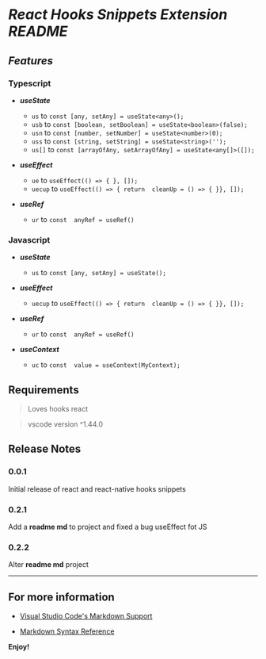 # *React Hooks Snippets Extension README*
## *Features*

### **Typescript**

* ***useState***
   - `us`  to `const [any, setAny] = useState<any>();`
   - `usb` to `const [boolean, setBoolean] = useState<boolean>(false);`
   - `usn` to `const [number, setNumber] = useState<number>(0);`
   - `uss` to `const [string, setString] = useState<string>('');`
   - `us[]` to `const [arrayOfAny, setArrayOfAny] = useState<any[]>([]);`

* ***useEffect***
   - `ue` to `useEffect(() => { }, []);`
   - `uecup` to `useEffect(() => { return  cleanUp = () => { }}, []);` 

* ***useRef***
   - `ur` to `const  anyRef = useRef()
`
### **Javascript**

* ***useState***
   - `us`  to `const [any, setAny] = useState();`

* ***useEffect***
   - `uecup` to `useEffect(() => { return  cleanUp = () => { }}, []);` 

* ***useRef***
   - `ur` to `const  anyRef = useRef()`

* ***useContext***
   - `uc` to `const  value = useContext(MyContext);`

## Requirements

> Loves hooks react

> vscode version ^1.44.0

## Release Notes

### 0.0.1

Initial release of react and react-native hooks snippets

### 0.2.1
Add a **readme md** to project and fixed a bug useEffect fot JS
  
### 0.2.2
Alter **readme md** project

-----------------------------------------------------------------------------------------------------------
## For more information

*  [Visual Studio Code's Markdown Support](http://code.visualstudio.com/docs/languages/markdown)

*  [Markdown Syntax Reference](https://help.github.com/articles/markdown-basics/)

**Enjoy!**